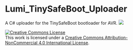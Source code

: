 # Lumi_TinySafeBoot_Uploader
A C# uploader for the TinySafeBoot bootloader for AVR.
![](http://ladvien.github.io/images/lumi_blink_upload2.PNG)

<a rel="license" href="http://creativecommons.org/licenses/by-nc/4.0/"><img alt="Creative Commons License" style="border-width:0" src="https://i.creativecommons.org/l/by-nc/4.0/88x31.png" /></a><br />This work is licensed under a <a rel="license" href="http://creativecommons.org/licenses/by-nc/4.0/">Creative Commons Attribution-NonCommercial 4.0 International License</a>.
